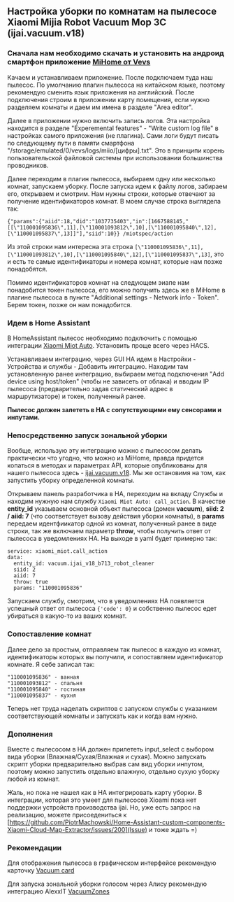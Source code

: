 ## Настройка уборки по комнатам на пылесосе Xiaomi Mijia Robot Vacuum Mop 3C (ijai.vacuum.v18)

### Сначала нам необходимо скачать и установить на андроид смартфон приложение [MiHome от Vevs](https://rumihome.ru/prilozheniya/mihome-vevs)

Качаем и устанавливаем приложение. После подключаем туда наш пылесос. По умолчанию плагин пылесоса на китайском языке, поэтому рекомендую сменить язык приложения на английский. После подключения строим в приложении карту помещения, если нужно разделяем комнаты и даем им имена в разделе "Area editor". 

Далее в приложении нужно включить запись логов. Эта настройка находится в разделе "Experemental features" - "Write custom log file" в настройках самого приложения (не плагина). Сами логи будут писать по следующему пути в памяти смартфона "/storage/emulated/0/vevs/logs/miio/[цифры].txt". Это в принципи корень пользовательской файловой системы при использовании большинства проводников.

Далее переходим в плагин пылесоса, выбираем одну или несколько комнат, запускаем уборку. После запуска идем к файлу логов, забираем его, открываем и смотрим. Нам нужны строки, которые отвечают за получение идентификаторов комнат. В моем случае строка выглядела так:

`{"params":{"aiid":18,"did":"1037735403","in":[1667588145,"[[\"110001095836\",11],[\"110001093812\",10],[\"110001095840\",12],[\"110001095837\",13]]"],"siid":10}} /miotspec/action`

Из этой строки нам интересна эта строка `[\"110001095836\",11],[\"110001093812\",10],[\"110001095840\",12],[\"110001095837\",13]`, это и есть те самые идентификаторы и номера комнат, которые нам позже понадобятся.

Помимо идентификаторов комнат на следующем эиапе нам понадобится токен пылесоса, его можно получить здесь же в MiHome в плагине пылесоса в пункте "Additional settings - Network info - Token". Берем токен, позже он нам понадобится.

### Идем в Home Assistant
В HomeAssistant пылесос необходимо подключить с помощью интеграции [Xiaomi Miot Auto](https://github.com/al-one/hass-xiaomi-miot). Установить проще всего через HACS.

Устанавливаем интеграцию, через GUI HA идем в Настройки - Устройства и службы - Добавить интеграцию. Находим там установленную ранее интеграцию, выбираем метод подключения "Add device using host/token" (чтобы не зависеть от облака) и вводим IP пылесоса (предварительно задав статический адрес в маршрутизаторе) и токен, полученный ранее.

**Пылесос должен залететь в HA с сопутствующими ему сенсорами и инпутами.**

### Непосредственно запуск зональной уборки

Вообще, использую эту интеграцию можно с пылесосом делать практически что угодно, что можно из MiHome, правда придется копаться в методах и параметрах API, которые опубликованы для нашего пылесоса здесь - [ijai.vacuum.v18](https://home.miot-spec.com/spec/ijai.vacuum.v18). Мы же остановимя на том, как запустить уборку определенной комнаты.

Открываем панель разработчика в HA, переходим на вкладу Службы и находим нужную нам службу `Xiaomi Miot Auto: call_action`. В качестве **entity_id** указываем основной объект пылесоса (домен **vacuum**), **siid: 2 / aiid: 7** (что соответствует вызову действия уборки комнаты), в **params** передаем идентфиикатор одной из комнат, полученный ранее в виде строки, так же включаем параметр **throw**, чтобы получить ответ от пылесоса в уведомлениях HA. На выходе в yaml будет примерно так:

```
service: xiaomi_miot.call_action
data:
  entity_id: vacuum.ijai_v18_b713_robot_cleaner
  siid: 2
  aiid: 7
  throw: true
  params: "110001095836"
```
Запускаем службу, смотрим, что в уведомлениях HA появляется успешный ответ от пылесоса `{'code': 0}` и собственно пылесос едет убираться в какую-то из ваших комнат.

### Сопоставление комнат

Далее дело за простым, отправляем так пылесос в каждую из комнат, идентификаторы которых вы получили, и сопоставляем идентификатор комнате. Я себе записал так:
```
"110001095836" - ванная
"110001093812" - спальня
"110001095840" - гостиная
"110001095837" - кухня
```

Теперь нет труда наделать скриптов с запуском службы с указанием соответствующей комнаты и запускать как и когда вам нужно.

### Дополнения

Вместе с пылесосом в HA должен прилететь input_select с выбором вида уборки (Влажная/Сухая/Влажная и сухая). Можно запускать скрипт уборки предварительно выбрав сам вид уборки инпутом, поэтому можно запустить отдельно влажную, отдельно сухую уборку любой из комнат.

Жаль, но пока не нашел как в HA интегрировать карту уборки. В интеграции, которая это умеет для пылесосов Xioami пока нет поддержки устройств производства ijai. Но, уже есть запрос на реализацию, можете присоедениться к [https://github.com/PiotrMachowski/Home-Assistant-custom-components-Xiaomi-Cloud-Map-Extractor/issues/200](Issue) и тоже ждать =)

### Рекомендации

Для отображения пылесоса в графическом интерфейсе рекомендую карточку [Vacuum card](https://github.com/denysdovhan/vacuum-card)

Для запуска зональной уборки голосом через Алису рекомендую интеграцию AlexxIT [VacuumZones](https://github.com/AlexxIT/VacuumZones)


